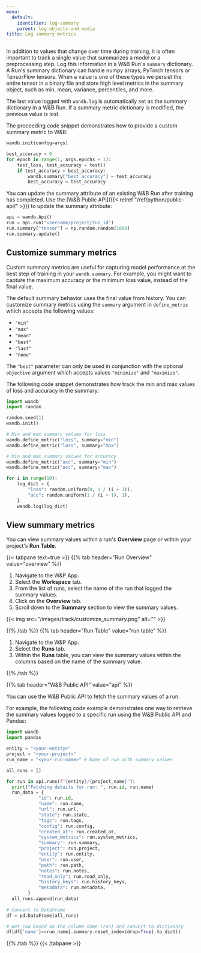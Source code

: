 ```yaml
---
menu:
  default:
    identifier: log-summary
    parent: log-objects-and-media
title: Log summary metrics
---
```


In addition to values that change over time during training, it is often important to track a single value that summarizes a model or a preprocessing step. Log this information in a W&B Run's `summary` dictionary. A Run's summary dictionary can handle numpy arrays, PyTorch tensors or TensorFlow tensors. When a value is one of these types we persist the entire tensor in a binary file and store high level metrics in the summary object, such as min, mean, variance, percentiles, and more.

 The last value logged with `wandb.log` is automatically set as the summary dictionary in a W&B Run. If a summary metric dictionary is modified, the previous value is lost.

The proceeding code snippet demonstrates how to provide a custom summary metric to W&B:
```python
wandb.init(config=args)

best_accuracy = 0
for epoch in range(1, args.epochs + 1):
    test_loss, test_accuracy = test()
    if test_accuracy > best_accuracy:
        wandb.summary["best_accuracy"] = test_accuracy
        best_accuracy = test_accuracy
```

You can update the summary attribute of an existing W&B Run after training has completed. Use the [W&B Public API]({{< relref "/ref/python/public-api/" >}}) to update the summary attribute:

```python
api = wandb.Api()
run = api.run("username/project/run_id")
run.summary["tensor"] = np.random.random(1000)
run.summary.update()
```

## Customize summary metrics

Custom summary metrics are useful for capturing model performance at the best step of training in your `wandb.summary`. For example, you might want to capture the maximum accuracy or the minimum loss value, instead of the final value.

The default summary behavior uses the final value from history. You can customize summary metrics using the `summary` argument in `define_metric` which accepts the following values:

* `"min"`
* `"max"`
* `"mean"`
* `"best"`
* `"last"`
* `"none"`

The `"best"` parameter can only be used in conjunction with the optional `objective` argument which accepts values `"minimize"` and `"maximize"`. 

The following code snippet demonstrates how track the min and max values of loss and accuracy in the summary:

```python
import wandb
import random

random.seed(1)
wandb.init()

# Min and max summary values for loss
wandb.define_metric("loss", summary="min")
wandb.define_metric("loss", summary="max")

# Min and max summary values for accuracy
wandb.define_metric("acc", summary="min")
wandb.define_metric("acc", summary="max")

for i in range(10):
    log_dict = {
        "loss": random.uniform(0, 1 / (i + 1)),
        "acc": random.uniform(1 / (i + 1), 1),
    }
    wandb.log(log_dict)
```

## View summary metrics

You can view summary values within a run's **Overview** page or within your project's **Run Table**.

{{< tabpane text=true >}}
{{% tab header="Run Overview" value="overview" %}}

1. Navigate to the W&P App.
2. Select the **Workspace** tab.
3. From the list of runs, select the name of the run that logged the summary values.
4. Click on the **Overview** tab.
5. Scroll down to the **Summary** section to view the summary values.

{{< img src="/images/track/customize_summary.png" alt="" >}}

{{% /tab %}}
{{% tab header="Run Table" value="run table" %}}

1. Navigate to the W&P App.
2. Select the **Runs** tab.
3. Within the **Runs** table, you can view the summary values within the columns based on the name of the summary value.

{{% /tab %}}

{{% tab header="W&B Public API" value="api" %}}

You can use the W&B Public API to fetch the summary values of a run. 

For example, the following code example demonstrates one way to retrieve the summary values logged to a specific run using the W&B Public API and Pandas:

```python
import wandb
import pandas

entity = "<your-entity>"
project = "<your-project>"
run_name = "<your-run-name>" # Name of run with summary values

all_runs = []

for run in api.runs(f"{entity}/{project_name}"):
  print("Fetching details for run: ", run.id, run.name)
  run_data = {
            "id": run.id,
            "name": run.name,
            "url": run.url,
            "state": run.state,
            "tags": run.tags,
            "config": run.config,
            "created_at": run.created_at,
            "system_metrics": run.system_metrics,
            "summary": run.summary,
            "project": run.project,
            "entity": run.entity,
            "user": run.user,
            "path": run.path,
            "notes": run.notes,
            "read_only": run.read_only,
            "history_keys": run.history_keys,
            "metadata": run.metadata,
        }
  all_runs.append(run_data)
  
# Convert to DataFrame  
df = pd.DataFrame(all_runs)

# Get row based on the column name (run) and convert to dictionary
df[df['name']==run_name].summary.reset_index(drop=True).to_dict()
```

{{% /tab %}}
{{< /tabpane >}}






